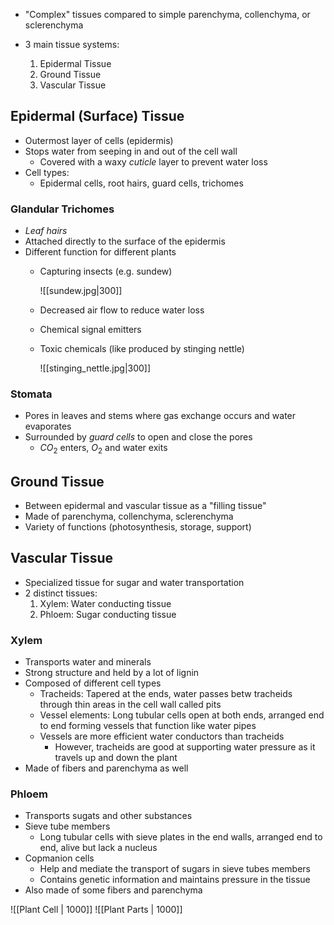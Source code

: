 - "Complex" tissues compared to simple parenchyma, collenchyma, or sclerenchyma

- 3 main tissue systems:
	1. Epidermal Tissue
	2. Ground Tissue
	3. Vascular Tissue

## Epidermal (Surface) Tissue
- Outermost layer of cells (epidermis)
- Stops water from seeping in and out of the cell wall
	- Covered with a waxy *cuticle* layer to prevent water loss
- Cell types:
	- Epidermal cells, root hairs, guard cells, trichomes

### Glandular Trichomes
- *Leaf hairs*
- Attached directly to the surface of the epidermis
- Different function for different plants
	- Capturing insects (e.g. sundew)
	  
	  ![[sundew.jpg|300]]
	- Decreased air flow to reduce water loss
	- Chemical signal emitters
	- Toxic chemicals (like produced by stinging nettle)
	  
	  ![[stinging_nettle.jpg|300]]

### Stomata
- Pores in leaves and stems where gas exchange occurs and water evaporates
- Surrounded by *guard cells* to open and close the pores
	- $CO_{2}$ enters, $O_{2}$ and water exits

## Ground Tissue
- Between epidermal and vascular tissue as a "filling tissue"
- Made of parenchyma, collenchyma, sclerenchyma
- Variety of functions (photosynthesis, storage, support)

## Vascular Tissue
- Specialized tissue for sugar and water transportation
- 2 distinct tissues:
	1. Xylem: Water conducting tissue
	2. Phloem: Sugar conducting tissue

### Xylem
- Transports water and minerals
- Strong structure and held by a lot of lignin
- Composed of different cell types
	- Tracheids: Tapered at the ends, water passes betw tracheids through thin areas in the cell wall called pits
	- Vessel elements: Long tubular cells open at both ends, arranged end to end forming vessels that function like water pipes
	- Vessels are more efficient water conductors than tracheids
		- However, tracheids are good at supporting water pressure as it travels up and down the plant
- Made of fibers and parenchyma as well

### Phloem
- Transports sugats and other substances
- Sieve tube members
	- Long tubular cells with sieve plates in the end walls, arranged end to end, alive but lack a nucleus
- Copmanion cells
	- Help and mediate the transport of sugars in sieve tubes members
	- Contains genetic information and maintains pressure in the tissue
- Also made of some fibers and parenchyma

![[Plant Cell | 1000]]
![[Plant Parts | 1000]]
